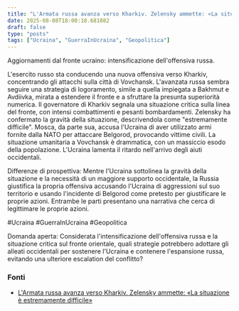 ```yaml
---
title: "L'Armata russa avanza verso Kharkiv. Zelensky ammette: «La situazione è estremamente difficile»"
date: 2025-08-08T18:00:18.681082
draft: false
type: "posts"
tags: ["Ucraina", "GuerraInUcraina", "Geopolitica"]
---
```


Aggiornamenti dal fronte ucraino: intensificazione dell'offensiva russa.

L'esercito russo sta conducendo una nuova offensiva verso Kharkiv, concentrando gli attacchi sulla città di Vovchansk.  L'avanzata russa sembra seguire una strategia di logoramento, simile a quella impiegata a Bakhmut e Avdiivka, mirata a estendere il fronte e a sfruttare la presunta superiorità numerica. Il governatore di Kharkiv segnala una situazione critica sulla linea del fronte, con intensi combattimenti e pesanti bombardamenti.  Zelensky ha confermato la gravità della situazione, descrivendola come "estremamente difficile".  Mosca, da parte sua, accusa l'Ucraina di aver utilizzato armi fornite dalla NATO per attaccare Belgorod, provocando vittime civili.  La situazione umanitaria a Vovchansk è drammatica, con un massiccio esodo della popolazione.  L'Ucraina lamenta il ritardo nell'arrivo degli aiuti occidentali.

Differenze di prospettiva: Mentre l'Ucraina sottolinea la gravità della situazione e la necessità di un maggiore supporto occidentale, la Russia giustifica la propria offensiva accusando l'Ucraina di aggressioni sul suo territorio e usando l'incidente di Belgorod come pretesto per giustificare le proprie azioni.  Entrambe le parti presentano una narrativa che cerca di legittimare le proprie azioni.

#Ucraina #GuerraInUcraina #Geopolitica


Domanda aperta:  Considerata l'intensificazione dell'offensiva russa e la situazione critica sul fronte orientale, quali strategie potrebbero adottare gli alleati occidentali per sostenere l'Ucraina e contenere l'espansione russa, evitando una ulteriore escalation del conflitto?


### Fonti
- [L'Armata russa avanza verso Kharkiv. Zelensky ammette: «La situazione è estremamente difficile»](https://www.corriere.it/esteri/24_maggio_12/l-armata-russa-avanza-su-kharkiv-zelensky-ammette-la-situazione-e-estremamente-difficile-bc3733e3-7546-4e70-82e1-50c89b09bxlk.shtml)
